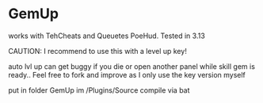 # GemUp
works with TehCheats and Queuetes PoeHud. Tested in 3.13

CAUTION: I recommend to use this with a level up key! 

auto lvl up can get buggy if you die or open another panel while skill gem is ready.. Feel free to fork and improve as I only use the key version myself



put in folder GemUp im /Plugins/Source
compile via bat
 

